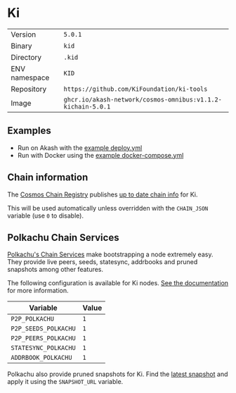 # Ki

| | |
|---|---|
|Version|`5.0.1`|
|Binary|`kid`|
|Directory|`.kid`|
|ENV namespace|`KID`|
|Repository|`https://github.com/KiFoundation/ki-tools`|
|Image|`ghcr.io/akash-network/cosmos-omnibus:v1.1.2-kichain-5.0.1`|

## Examples

- Run on Akash with the [example deploy.yml](./deploy.yml)
- Run with Docker using the [example docker-compose.yml](./docker-compose.yml)

## Chain information

The [Cosmos Chain Registry](https://github.com/cosmos/chain-registry) publishes [up to date chain info](https://raw.githubusercontent.com/cosmos/chain-registry/master/kichain/chain.json) for Ki.

This will be used automatically unless overridden with the `CHAIN_JSON` variable (use `0` to disable).

## Polkachu Chain Services

[Polkachu's Chain Services](https://www.polkachu.com/) make bootstrapping a node extremely easy. They provide live peers, seeds, statesync, addrbooks and pruned snapshots among other features.

The following configuration is available for Ki nodes. [See the documentation](../README.md#polkachu-services) for more information.

|Variable|Value|
|---|---|
|`P2P_POLKACHU`|`1`|
|`P2P_SEEDS_POLKACHU`|`1`|
|`P2P_PEERS_POLKACHU`|`1`|
|`STATESYNC_POLKACHU`|`1`|
|`ADDRBOOK_POLKACHU`|`1`|

Polkachu also provide pruned snapshots for Ki. Find the [latest snapshot](https://polkachu.com/tendermint_snapshots/akash) and apply it using the `SNAPSHOT_URL` variable.

